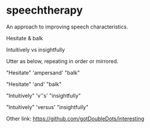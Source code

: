 # speechtherapy

An approach to improving speech characteristics.

Hesitate & balk

Intuitively vs insightfully

Utter as below, repeating in order or mirrored.

"Hesitate" 'ampersand' "balk"

"Hesitate" 'and' "balk"

"Intuitively" 'v''s' "insightfully"

"Intuitively" 'versus' "insightfully"


Other link: https://github.com/gotDoubleDots/interesting
